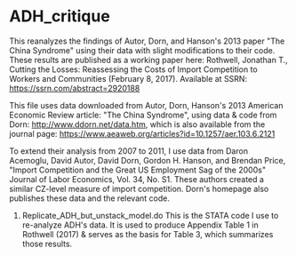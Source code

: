 # ADH_critique
This reanalyzes the findings of Autor, Dorn, and Hanson's 2013 paper "The China Syndrome" using their data with slight modifications to their code. These results are published as a working paper here:
Rothwell, Jonathan T., Cutting the Losses: Reassessing the Costs of Import Competition to Workers and Communities (February 8, 2017). Available at SSRN: https://ssrn.com/abstract=2920188

This file uses data downloaded from Autor, Dorn, Hanson's 2013 American Economic Review article: "The China Syndrome", using data & code from Dorn: http://www.ddorn.net/data.htm, which is also available from the journal page: 
https://www.aeaweb.org/articles?id=10.1257/aer.103.6.2121

To extend their analysis from 2007 to 2011, I use data from Daron Acemoglu, David Autor, David Dorn, Gordon H. Hanson, and Brendan Price, "Import Competition and the Great US Employment Sag of the 2000s" Journal of Labor Economics, Vol. 34, No. S1.
These authors created a similar CZ-level measure of import competition. Dorn's homepage also publishes these data and the relevant code.

1. Replicate_ADH_but_unstack_model.do
This is the STATA code I use to re-analyze ADH's data. It is used to produce Appendix Table 1 in Rothwell (2017) & serves as the basis for Table 3, which summarizes those results.

